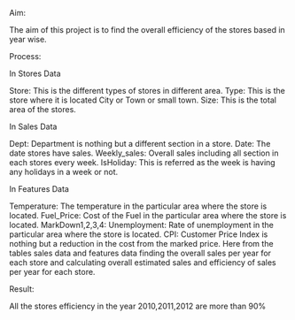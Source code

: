Aim:

The aim of this project is to find the overall efficiency of the stores based in year wise.

Process:

In Stores Data

Store: This is the different types of stores in different area.
Type: This is the store where it is located City or Town or small town.
Size: This is the total area of the stores.

In Sales Data

Dept: Department is nothing but a different section in a store.
Date: The date stores have sales.
Weekly_sales: Overall sales including all section in each stores every week.
IsHoliday: This is referred as the week is having any holidays in a week or not.

In Features Data

Temperature: The temperature in the particular area where the store is located.
Fuel_Price: Cost of the Fuel in the particular area where the store is located.
MarkDown1,2,3,4:
Unemployment: Rate of unemployment in the particular area where the store is located.
CPI: Customer Price Index is nothing but a reduction in the cost from the marked price.
	Here from the tables sales data and features data finding the overall sales per year for each store and calculating overall estimated sales and efficiency of sales per year for each store.
 
Result:

All the stores efficiency in the year 2010,2011,2012 are more than 90%
 

